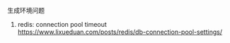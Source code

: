 生成环境问题

1. redis: connection pool timeout
https://www.lixueduan.com/posts/redis/db-connection-pool-settings/
